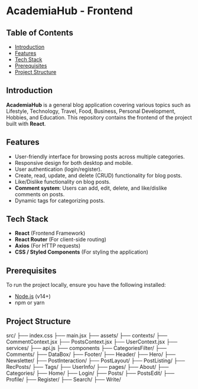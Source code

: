 # AcademiaHub - Frontend

## Table of Contents
- [Introduction](#introduction)
- [Features](#features)
- [Tech Stack](#Tech-Stack)
- [Prerequisites](#Prerequisites)
- [Project Structure](#project-structure)

## Introduction
**AcademiaHub** is a general blog application covering various topics such as Lifestyle, Technology, Travel, Food, Business, Personal Development, Hobbies, and Education. This repository contains the frontend of the project built with **React**.

## Features
- User-friendly interface for browsing posts across multiple categories.
- Responsive design for both desktop and mobile.
- User authentication (login/register).
- Create, read, update, and delete (CRUD) functionality for blog posts.
- Like/Dislike functionality on blog posts.
- **Comment system**: Users can add, edit, delete, and like/dislike comments on posts.
- Dynamic tags for categorizing posts.

## Tech Stack
- **React** (Frontend Framework)
- **React Router** (For client-side routing)
- **Axios** (For HTTP requests)
- **CSS / Styled Components** (For styling the application)

## Prerequisites
To run the project locally, ensure you have the following installed:
- [Node.js](https://nodejs.org/) (v14+)
- npm or yarn

## Project Structure
src/
  ├── index.css
  ├── main.jsx
  ├── assets/
  ├── contexts/
    ├── CommentContext.jsx
    ├── PostsContext.jsx
    ├── UserContext.jsx
  ├── services/
    ├── api.js
  ├── components
    ├── CategoriesFilter/
    ├── Comments/
    ├── DataBox/
    ├── Footer/
    ├── Header/
    ├── Hero/
    ├── Newsletter/
    ├── PostInteraction/
    ├── PostLayout/
    ├── PostListing/
    ├── RecPosts/
    ├── Tags/
    ├── UserInfo/
  ├── pages/
    ├── About/
    ├── Categories/
    ├── Home/
    ├── Login/
    ├── Posts/
    ├── PostsEdit/
    ├── Profile/
    ├── Register/
    ├── Search/
    ├── Write/
